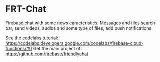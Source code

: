 # FRT-Chat
Firebase chat with some news caracteristics: Messages and files search bar, send videos, audios and some type of files, add push notifications.


See the codelabs tutorial: https://codelabs.developers.google.com/codelabs/firebase-cloud-functions/#0
Get the main project of: https://github.com/firebase/friendlychat
